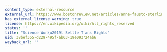 ```yaml
---
content_type: external-resource
external_url: https://www.bostonreview.net/articles/anne-fausto-sterling-who-speaks-science/
has_external_license_warning: true
license: https://en.wikipedia.org/wiki/All_rights_reserved
status: ''
title: "Science Won\u2019t Settle Trans Rights"
uid: 38bef355-d229-495f-ab63-19e093724ab6
wayback_url: ''
---
```

